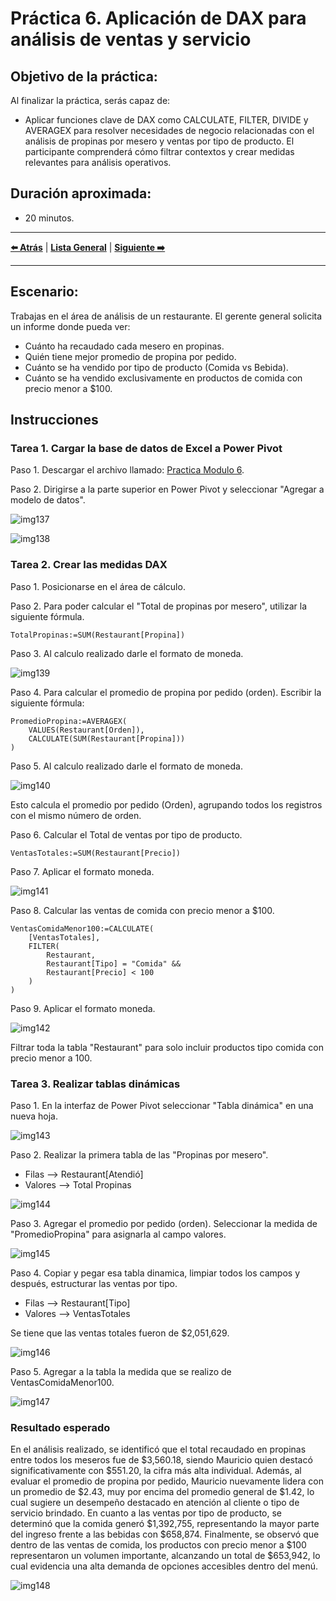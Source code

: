 # Práctica 6. Aplicación de DAX para análisis de ventas y servicio

## Objetivo de la práctica:
Al finalizar la práctica, serás capaz de:

- Aplicar funciones clave de DAX como CALCULATE, FILTER, DIVIDE y AVERAGEX para resolver necesidades de negocio relacionadas con el análisis de propinas por mesero y ventas por tipo de producto. El participante comprenderá cómo filtrar contextos y crear medidas relevantes para análisis operativos.

## Duración aproximada:
- 20 minutos.

---

**[⬅️ Atrás](https://netec-mx.github.io/EXC_COP_ADV/Cap%C3%ADtulo5/)** | **[Lista General](https://netec-mx.github.io/EXC_COP_ADV/)** | **[Siguiente ➡️](https://netec-mx.github.io/EXC_COP_ADV/Cap%C3%ADtulo7/)**

---

## Escenario: 

Trabajas en el área de análisis de un restaurante. El gerente general solicita un informe donde pueda ver:

- Cuánto ha recaudado cada mesero en propinas.
- Quién tiene mejor promedio de propina por pedido.
- Cuánto se ha vendido por tipo de producto (Comida vs Bebida).
- Cuánto se ha vendido exclusivamente en productos de comida con precio menor a $100.

## Instrucciones 

### Tarea 1. Cargar la base de datos de Excel a Power Pivot

Paso 1. Descargar el archivo llamado: [Practica Modulo 6](<Práctica Modulo 6.xlsx>).

Paso 2. Dirigirse a la parte superior en Power Pivot y seleccionar "Agregar a modelo de datos".

![img137](../images/img137.png)

![img138](../images/img138.png)


### Tarea 2. Crear las medidas DAX

Paso 1. Posicionarse en el área de cálculo.

Paso 2. Para poder calcular el "Total de propinas por mesero", utilizar la siguiente fórmula.

```
TotalPropinas:=SUM(Restaurant[Propina])
```

Paso 3. Al calculo realizado darle el formato de moneda.

![img139](../images/img139.png)


Paso 4. Para calcular el promedio de propina por pedido (orden). Escribir la siguiente fórmula:

```
PromedioPropina:=AVERAGEX(
    VALUES(Restaurant[Orden]),
    CALCULATE(SUM(Restaurant[Propina]))
)
```

Paso 5. Al calculo realizado darle el formato de moneda.

![img140](../images/img140.png)

Esto calcula el promedio por pedido (Orden), agrupando todos los registros con el mismo número de orden.

Paso 6. Calcular el Total de ventas por tipo de producto.

```
VentasTotales:=SUM(Restaurant[Precio])
```

Paso 7. Aplicar el formato moneda.

![img141](../images/img141.png)

Paso 8. Calcular las ventas de comida con precio menor a $100.

```
VentasComidaMenor100:=CALCULATE(
    [VentasTotales],
    FILTER(
        Restaurant,
        Restaurant[Tipo] = "Comida" &&
        Restaurant[Precio] < 100
    )
)
```

Paso 9. Aplicar el formato moneda.

![img142](../images/img142.png)

Filtrar toda la tabla "Restaurant" para solo incluir productos tipo comida con precio menor a 100.


### Tarea 3. Realizar tablas dinámicas

Paso 1. En la interfaz de Power Pivot seleccionar "Tabla dinámica" en una nueva hoja. 

![img143](../images/img143.png)

Paso 2. Realizar la primera tabla de las "Propinas por mesero".

- Filas --> Restaurant[Atendió]
- Valores --> Total Propinas

![img144](../images/img144.png)

Paso 3. Agregar el promedio por pedido (orden). Seleccionar la medida de "PromedioPropina" para asignarla al campo valores.

![img145](../images/img145.png)

Paso 4. Copiar y pegar esa tabla dinamica, limpiar todos los campos y después, estructurar las ventas por tipo.

- Filas --> Restaurant[Tipo]
- Valores --> VentasTotales

Se tiene que las ventas totales fueron de $2,051,629.

![img146](../images/img146.png)

Paso 5. Agregar a la tabla la medida que se realizo de VentasComidaMenor100.

![img147](../images/img147.png)

### Resultado esperado

En el análisis realizado, se identificó que el total recaudado en propinas entre todos los meseros fue de $3,560.18, siendo Mauricio quien destacó significativamente con $551.20, la cifra más alta individual. Además, al evaluar el promedio de propina por pedido, Mauricio nuevamente lidera con un promedio de $2.43, muy por encima del promedio general de $1.42, lo cual sugiere un desempeño destacado en atención al cliente o tipo de servicio brindado. En cuanto a las ventas por tipo de producto, se determinó que la comida generó $1,392,755, representando la mayor parte del ingreso frente a las bebidas con $658,874. Finalmente, se observó que dentro de las ventas de comida, los productos con precio menor a $100 representaron un volumen importante, alcanzando un total de $653,942, lo cual evidencia una alta demanda de opciones accesibles dentro del menú.

![img148](../images/img148.png)

